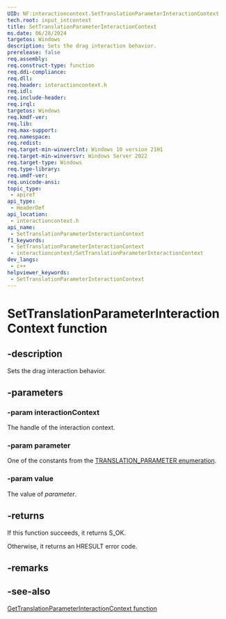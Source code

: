 ```yaml
---
UID: NF:interactioncontext.SetTranslationParameterInteractionContext
tech.root: input_intcontext
title: SetTranslationParameterInteractionContext
ms.date: 06/28/2024
targetos: Windows
description: Sets the drag interaction behavior.
prerelease: false
req.assembly: 
req.construct-type: function
req.ddi-compliance: 
req.dll: 
req.header: interactioncontext.h
req.idl: 
req.include-header: 
req.irql: 
targetos: Windows
req.kmdf-ver: 
req.lib: 
req.max-support: 
req.namespace: 
req.redist: 
req.target-min-winverclnt: Windows 10 version 21H1
req.target-min-winversvr: Windows Server 2022
req.target-type: Windows
req.type-library: 
req.umdf-ver: 
req.unicode-ansi: 
topic_type:
 - apiref
api_type:
 - HeaderDef
api_location:
 - interactioncontext.h
api_name:
 - SetTranslationParameterInteractionContext
f1_keywords:
 - SetTranslationParameterInteractionContext
 - interactioncontext/SetTranslationParameterInteractionContext
dev_langs:
 - c++
helpviewer_keywords:
 - SetTranslationParameterInteractionContext
---
```


# SetTranslationParameterInteractionContext function

## -description

Sets the drag interaction behavior.

## -parameters

### -param interactionContext

The handle of the interaction context.

### -param parameter

One of the constants from the [TRANSLATION_PARAMETER enumeration](ne-interactioncontext-translation_parameter.md).

### -param value

The value of *parameter*.

## -returns

If this function succeeds, it returns S_OK.

Otherwise, it returns an HRESULT error code.

## -remarks

## -see-also

[GetTranslationParameterInteractionContext function](nf-interactioncontext-gettranslationparameterinteractioncontext.md)
